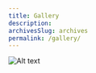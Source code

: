 ```yaml
---
title: Gallery
description: 
archivesSlug: archives
permalink: /gallery/
---
```


![Alt text](/images/nitw.JPG)
